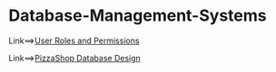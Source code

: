 # Database-Management-Systems

Link==>[User Roles and Permissions](https://github.com/aa-nadim/dbms/blob/main/userRoleAndPermissions/README.md#user-roles-and-permissions)

Link==>[PizzaShop Database Design](https://github.com/aa-nadim/dbms/blob/main/pizzaShop-db-design/README.md#pizza-shop-database-design)